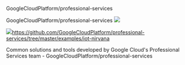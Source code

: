 GoogleCloudPlatform/professional-services

GoogleCloudPlatform/professional-services
![](../_resources/7658fc8bed3fd111207a70e35c7132af.png)

![](../_resources/8e7c4882d6ca034f0e14355cbae1d8f9.png)https://github.com/GoogleCloudPlatform/professional-services/tree/master/examples/iot-nirvana

Common solutions and tools developed by Google Cloud's Professional Services team - GoogleCloudPlatform/professional-services